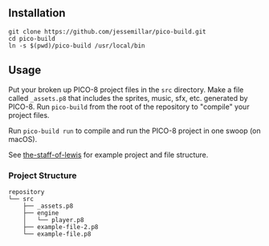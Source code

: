 ## Installation
```
git clone https://github.com/jessemillar/pico-build.git
cd pico-build
ln -s $(pwd)/pico-build /usr/local/bin
```

## Usage
Put your broken up PICO-8 project files in the `src` directory. Make a file called `_assets.p8` that includes the sprites, music, sfx, etc. generated by PICO-8. Run `pico-build` from the root of the repository to "compile" your project files.

Run `pico-build run` to compile and run the PICO-8 project in one swoop (on macOS).

See [the-staff-of-lewis](https://github.com/jessemillar/the-staff-of-lewis/tree/feature/metatables) for example project and file structure.

### Project Structure
```
repository
└── src
    ├── _assets.p8
    ├── engine
    │   └── player.p8
    ├── example-file-2.p8
    └── example-file.p8
```
